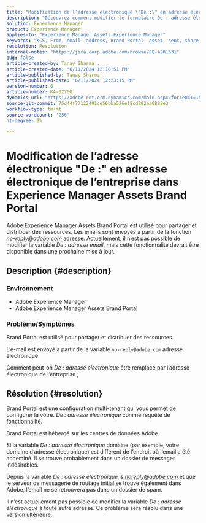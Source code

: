 ```yaml
---
title: "Modification de l’adresse électronique \"De :\" en adresse électronique de l’entreprise dans Experience Manager Assets Brand Portal"
description: "Découvrez comment modifier le formulaire De : adresse électronique en adresse électronique de l’entreprise dans Adobe Experience Manager Assets Brand Portal."
solution: Experience Manager
product: Experience Manager
applies-to: "Experience Manager Assets,Experience Manager"
keywords: "KCS, From, email, address, Brand Portal, asset, sent, share, AEM, Experience Manager"
resolution: Resolution
internal-notes: "https://jira.corp.adobe.com/browse/CQ-4201631"
bug: false
article-created-by: Tanay Sharma .
article-created-date: "6/11/2024 12:16:51 PM"
article-published-by: Tanay Sharma .
article-published-date: "6/11/2024 12:23:15 PM"
version-number: 6
article-number: KA-02700
dynamics-url: "https://adobe-ent.crm.dynamics.com/main.aspx?forceUCI=1&pagetype=entityrecord&etn=knowledgearticle&id=b6ad0577-ec27-ef11-840b-6045bd0065b6"
source-git-commit: 75d44f77122491ce56bba526ef8cd292aa0888e3
workflow-type: tm+mt
source-wordcount: '256'
ht-degree: 2%

---
```


# Modification de l’adresse électronique &quot;De :&quot; en adresse électronique de l’entreprise dans Experience Manager Assets Brand Portal


Adobe Experience Manager Assets Brand Portal est utilisé pour partager et distribuer des ressources. Les emails sont envoyés à partir de la fonction *no-reply@adobe.com* adresse. Actuellement, il n’est pas possible de modifier la variable *De :* *adresse email*, mais cette fonctionnalité devrait être disponible dans une prochaine mise à jour.

## Description {#description}


### Environnement

- Adobe Experience Manager
- Adobe Experience Manager Assets Brand Portal


### Problème/Symptômes

Brand Portal est utilisé pour partager et distribuer des ressources.

L’e-mail est envoyé à partir de la variable `no-reply@adobe.com` adresse électronique.

Comment peut-on *De : adresse électronique* être remplacé par l’adresse électronique de l’entreprise ;


## Résolution {#resolution}


Brand Portal est une configuration multi-tenant qui vous permet de configurer la vôtre. *De : adresse électronique* comme requête de fonctionnalité.

Brand Portal est hébergé sur les centres de données Adobe.

Si la variable *De : adresse électronique* domaine (par exemple, votre domaine d’adresse électronique) est différent de l’endroit où l’email a été acheminé. Il se trouve probablement dans un dossier de messages indésirables.

Depuis la variable *De : adresse électronique* is *noreply@adobe.com* et que le serveur de messagerie de routage initial se trouve également dans Adobe, l’email ne se retrouvera pas dans un dossier de spam.

Il n’est actuellement pas possible de modifier la variable *De : adresse électronique* à toute autre adresse. Ce problème sera résolu dans une version ultérieure.
